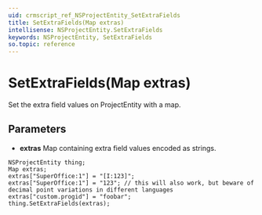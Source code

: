 ```yaml
---
uid: crmscript_ref_NSProjectEntity_SetExtraFields
title: SetExtraFields(Map extras)
intellisense: NSProjectEntity.SetExtraFields
keywords: NSProjectEntity, SetExtraFields
so.topic: reference
---
```


# SetExtraFields(Map extras)

Set the extra field values on ProjectEntity with a map.

## Parameters

* **extras** Map containing extra field values encoded as strings.

```crmscript
NSProjectEntity thing;
Map extras;
extras["SuperOffice:1"] = "[I:123]";
extras["SuperOffice:1"] = "123"; // this will also work, but beware of decimal point variations in different languages
extras["custom.progid"] = "foobar";
thing.SetExtraFields(extras);
```

